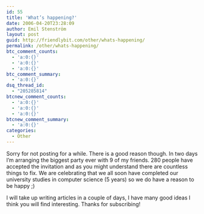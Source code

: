 ```yaml
---
id: 55
title: 'What’s happening?'
date: 2006-04-20T23:28:09
author: Emil Stenström
layout: post
guid: http://friendlybit.com/other/whats-happening/
permalink: /other/whats-happening/
btc_comment_counts:
  - 'a:0:{}'
  - 'a:0:{}'
  - 'a:0:{}'
btc_comment_summary:
  - 'a:0:{}'
dsq_thread_id:
  - "205285814"
btcnew_comment_counts:
  - 'a:0:{}'
  - 'a:0:{}'
  - 'a:0:{}'
btcnew_comment_summary:
  - 'a:0:{}'
categories:
  - Other
---
```

Sorry for not posting for a while. There is a good reason though. In two days I&#8217;m arranging the biggest party ever with 9 of my friends. 280 people have accepted the invitation and as you might understand there are countless things to fix. We are celebrating that we all soon have completed our university studies in computer science (5 years) so we do have a reason to be happy ;)

I will take up writing articles in a couple of days, I have many good ideas I think you will find interesting. Thanks for subscribing!
